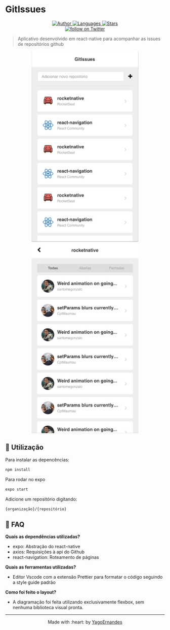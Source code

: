 # GitIssues

<p align="center">
    <a href="https://github.com/yagoernandes">
        <img src="https://img.shields.io/badge/Author-YagoErnandes-brightgreen" alt="Author" />
    </a>
    <a href="#">
        <img src="https://img.shields.io/github/languages/count/YagoErnandes/gitissues?color=brightgreen" alt="Languages" />
    </a>
    <a href="https://github.com/yagoernandes/gitissues/stargazers">
        <img src="https://img.shields.io/github/stars/YagoErnandes/gitissues?color=brightgreen" alt="Stars" />
    </a>
    <br />
    <a href="https://twitter.com/intent/follow?screen_name=yagoernandes">
        <img src="https://img.shields.io/twitter/follow/yagoernandes?style=social&logo=twitter"
            alt="follow on Twitter"></a>
</p>

> Aplicativo desenvolvido em react-native para acompanhar as issues de repositórios github

<p align="center">
    <img src=".github/home.png" height="600" width="auto"/>
    <img src=".github/issues.png" height="600" width="auto"/>
</p>

##  :construction_worker: Utilização

Para instalar as depencências:

```sh
npm install
```

Para rodar no expo

```sh
expo start
```

Adicione um repositório digitando:

```
{organização}/{repositório}
```

## :postbox: FAQ

**Quais as dependências utilizadas?**

- expo: Abstração do react-native
- axios: Requisições à api do Github
- react-navigation: Roteamento de páginas

**Quais as ferramentas utilizadas?**

- Editor Vscode com a extensão Prettier para formatar o código seguindo a style guide padrão

**Como foi feito o layout?**

- A diagramação foi feita utilizando exclusivamente flexbox, sem nenhuma biblioteca visual pronta.


---

<p align="center">
Made with :heart: by <a href="https://www.linkedin.com/in/yagoernandes">YagoErnandes</a>
</p>
